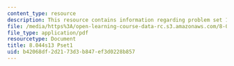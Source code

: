 ```yaml
---
content_type: resource
description: This resource contains information regarding problem set 1.
file: /media/https%3A/open-learning-course-data-rc.s3.amazonaws.com/8-044-statistical-physics-i-spring-2013/b42068df2d2173d3b847ef3d0228b857_MIT8_044S13_ps1.pdf
file_type: application/pdf
resourcetype: Document
title: 8.044s13 Pset1
uid: b42068df-2d21-73d3-b847-ef3d0228b857
---
```

